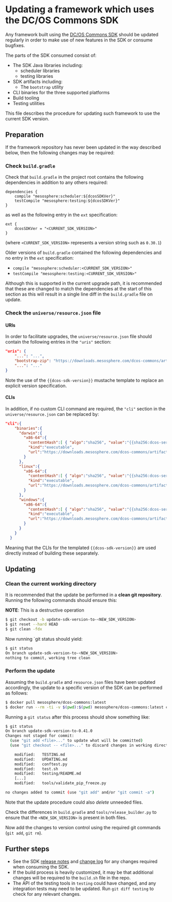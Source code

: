 # Updating a framework which uses the DC/OS Commons SDK

Any framework built using the [DC/OS Commons SDK](https://github.com/mesosphere/dcos-commons) should be updated regularly in order to make use of new features in the SDK or consume bugfixes.

The parts of the SDK consumed consist of:
* The SDK Java libraries including:
    * scheduler libraries
    * testing libraries
* SDK artifacts including:
    * The `bootstrap` utility
* CLI binaries for the three supported platforms
* Build tooling
* Testing utilities

This file describes the procedure for updating such framework to use the current SDK version.

## Preparation

If the framework repository has never been updated in the way described below, then the following changes may be required:

### Check `build.gradle`

Check that `build.gradle` in the project root contains the following dependencies in addition to any others required:
```
dependencies {
    compile "mesosphere:scheduler:${dcosSDKVer}"
    testCompile "mesosphere:testing:${dcosSDKVer}"
}
```
as well as the following entry in the `ext` specification:
```
ext {
    dcosSDKVer = "<CURRENT_SDK_VERSION>"
}
```
(where `<CURRENT_SDK_VERSION>` represents a version string such as `0.30.1`)

Older versions of `build.gradle` contained the following dependencies and no entry in the `ext` specification:
* `compile "mesosphere:scheduler:<CURRENT_SDK_VERSION>"`
* `testCompile "mesosphere:testing:<CURRENT_SDK_VERSION>"`

Although this is supported in the current upgrade path, it is recommended that these are changed to match the dependencies at the start of this section as this will result in a single line diff in the `build.gradle` file on update.

### Check the `universe/resource.json` file

#### URIs
In order to facilitate upgrades, the `universe/resource.json` file should contain the following entries in the `"uris"` section:
```json
"uris": {
    "...": "...",
    "bootstrap-zip": "https://downloads.mesosphere.com/dcos-commons/artifacts/{{dcos-sdk-version}}/bootstrap.zip",
    "...": "..."
}
```
Note the use of the `{{dcos-sdk-version}}` mustache template to replace an explicit version specification.

#### CLIs

In addition, if no custom CLI command are required, the `"cli"` section in the `universe/resource.json` can be replaced by:
```json
"cli":{
    "binaries":{
      "darwin":{
        "x86-64":{
          "contentHash":[ { "algo":"sha256", "value":"{{sha256:dcos-service-cli-darwin@https://downloads.mesosphere.com/dcos-commons/artifacts/{{dcos-sdk-version}}/SHA256SUMS}}" } ],
          "kind":"executable",
          "url":"https://downloads.mesosphere.com/dcos-commons/artifacts/{{dcos-sdk-version}}/dcos-service-cli-darwin"
        }
      },
      "linux":{
        "x86-64":{
          "contentHash":[ { "algo":"sha256", "value":"{{sha256:dcos-service-cli-linux@https://downloads.mesosphere.com/dcos-commons/artifacts/{{dcos-sdk-version}}/SHA256SUMS}}" } ],
          "kind":"executable",
          "url":"https://downloads.mesosphere.com/dcos-commons/artifacts/{{dcos-sdk-version}}/dcos-service-cli-linux"
        }
      },
      "windows":{
        "x86-64":{
          "contentHash":[ { "algo":"sha256", "value":"{{sha256:dcos-service-cli.exe@https://downloads.mesosphere.com/dcos-commons/artifacts/{{dcos-sdk-version}}/SHA256SUMS}}" } ],
          "kind":"executable",
          "url":"https://downloads.mesosphere.com/dcos-commons/artifacts/{{dcos-sdk-version}}/dcos-service-cli.exe"
        }
      }
    }
  }
```
Meaning that the CLIs for the templated `{{dcos-sdk-version}}` are used directly instead of building these separately.

## Updating

### Clean the current working directory

It is recommended that the update be performed in a **clean git repository**. Running the following commands should ensure this:

**NOTE**: This is a destructive operation

```bash
$ git checkout -b update-sdk-version-to-<NEW_SDK_VERSION>
$ git reset --hard HEAD
$ git clean -fdx
```

Now running `git status should yield:
```bash
$ git status
On branch update-sdk-version-to-<NEW_SDK_VERSION>
nothing to commit, working tree clean
```

### Perform the update

Assuming the `build.gradle` and `resource.json` files have been updated accordingly, the update to a specific version of the SDK can be performed as follows:
```bash
$ docker pull mesosphere/dcos-commons:latest
$ docker run --rm -ti -v $(pwd):$(pwd) mesosphere/dcos-commons:latest copy-files $(pwd) --update-sdk <NEW_SDK_VERSION>
```

Running a `git status` after this process should show something like:
```bash
$ git status
On branch update-sdk-version-to-0.41.0
Changes not staged for commit:
  (use "git add <file>..." to update what will be committed)
  (use "git checkout -- <file>..." to discard changes in working directory)

	modified:   TESTING.md
	modified:   UPDATING.md
	modified:   conftest.py
	modified:   test.sh
	modified:   testing/README.md
	[...]
	modified:   tools/validate_pip_freeze.py

no changes added to commit (use "git add" and/or "git commit -a")
```
Note that the update procedure could also *delete* unneeded files.

Check the differences in `build.gradle` and `tools/release_builder.py` to ensure that the `<NEW_SDK_VERSION>` is present in both files.

Now add the changes to version control using the required git commands (`git add`, `git rm`).

## Further steps

* See the SDK [release notes](https://github.com/mesosphere/dcos-commons/releases)
  and [change log](https://github.com/mesosphere/dcos-commons/blob/master/changelog.md) for any changes required when consuming the SDK.
* If the build process is heavily customized, it may be that additional changes will be required to the `build.sh` file in the repo.
* The API of the testing tools in `testing` could have changed, and any integration tests may need to be updated. Run `git diff testing` to check for any relevant changes.
